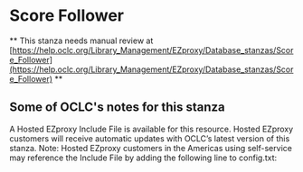 # Score Follower
** This stanza needs manual review at [https://help.oclc.org/Library_Management/EZproxy/Database_stanzas/Score_Follower](https://help.oclc.org/Library_Management/EZproxy/Database_stanzas/Score_Follower) **

## Some of OCLC's notes for this stanza

A Hosted EZproxy Include File is available for this resource. Hosted EZproxy customers will receive automatic updates with OCLC&rsquo;s latest version of this stanza. Note: Hosted EZproxy customers in the Americas using self-service may reference the Include File by adding the following line to config.txt:

&nbsp;

&nbsp;
